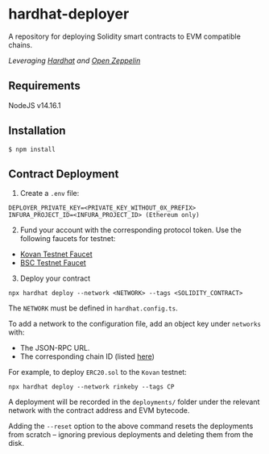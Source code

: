 # hardhat-deployer

A repository for deploying Solidity smart contracts to EVM compatible chains.

_Leveraging [Hardhat](https://hardhat.org/) and [Open Zeppelin](https://github.com/OpenZeppelin/openzeppelin-contracts)_

## Requirements

NodeJS v14.16.1

## Installation

```shell script
$ npm install
```

## Contract Deployment

1. Create a `.env` file:

```env
DEPLOYER_PRIVATE_KEY=<PRIVATE_KEY_WITHOUT_0X_PREFIX>
INFURA_PROJECT_ID=<INFURA_PROJECT_ID> (Ethereum only)
```

2. Fund your account with the corresponding protocol token. Use the following faucets for testnet:

- [Kovan Testnet Faucet](https://faucet.kovan.network/)
- [BSC Testnet Faucet](https://testnet.binance.org/faucet-smart)

3. Deploy your contract

```shell script
npx hardhat deploy --network <NETWORK> --tags <SOLIDITY_CONTRACT>
```

The `NETWORK` must be defined in `hardhat.config.ts`.

To add a network to the configuration file, add an object key under `networks` with:

- The JSON-RPC URL.
- The corresponding chain ID (listed [here](https://chainid.network/))

For example, to deploy `ERC20.sol` to the `Kovan` testnet:

```shell script
npx hardhat deploy --network rinkeby --tags CP
```

A deployment will be recorded in the `deployments/` folder under the relevant network with the contract address and EVM bytecode.

Adding the `--reset` option to the above command resets the deployments from scratch – ignoring
previous deployments and deleting them from the disk.
